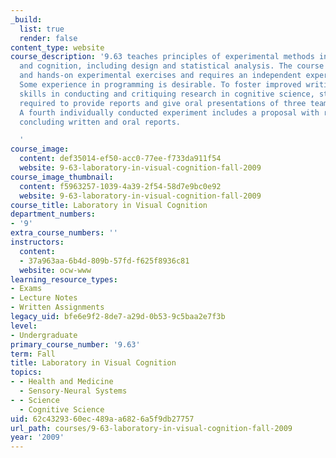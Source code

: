 ```yaml
---
_build:
  list: true
  render: false
content_type: website
course_description: '9.63 teaches principles of experimental methods in human perception
  and cognition, including design and statistical analysis. The course combines lectures
  and hands-on experimental exercises and requires an independent experimental project.
  Some experience in programming is desirable. To foster improved writing and presentation
  skills in conducting and critiquing research in cognitive science, students are
  required to provide reports and give oral presentations of three team experiments.
  A fourth individually conducted experiment includes a proposal with revision, and
  concluding written and oral reports.

  '
course_image:
  content: def35014-ef50-acc0-77ee-f733da911f54
  website: 9-63-laboratory-in-visual-cognition-fall-2009
course_image_thumbnail:
  content: f5963257-1039-4a39-2f54-58d7e9bc0e92
  website: 9-63-laboratory-in-visual-cognition-fall-2009
course_title: Laboratory in Visual Cognition
department_numbers:
- '9'
extra_course_numbers: ''
instructors:
  content:
  - 37a963aa-6b4d-809b-57fd-f625f8936c81
  website: ocw-www
learning_resource_types:
- Exams
- Lecture Notes
- Written Assignments
legacy_uid: bfe6e9f2-8de7-a29d-0b53-9c5baa2e7f3b
level:
- Undergraduate
primary_course_number: '9.63'
term: Fall
title: Laboratory in Visual Cognition
topics:
- - Health and Medicine
  - Sensory-Neural Systems
- - Science
  - Cognitive Science
uid: 62c43293-60ec-489a-a682-6a5f9db27757
url_path: courses/9-63-laboratory-in-visual-cognition-fall-2009
year: '2009'
---
```


